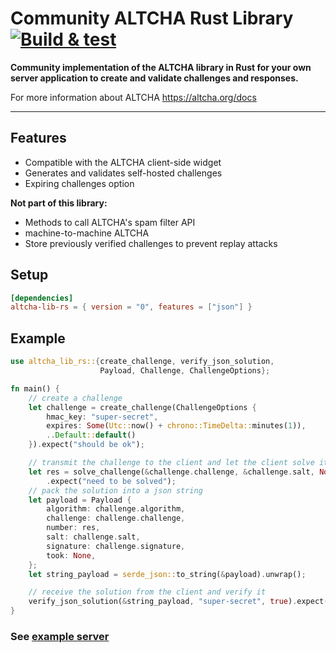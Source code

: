 # Community ALTCHA Rust Library &emsp; [![Build & test](https://github.com/jmic/altcha-lib-rs/actions/workflows/build-and-test.yml/badge.svg)](https://github.com/jmic/altcha-lib-rs/actions/workflows/build-and-test.yml)

**Community implementation of the ALTCHA library in Rust for your
own server application to create and validate challenges and responses.**

For more information about ALTCHA <https://altcha.org/docs>

---

## Features
- Compatible with the ALTCHA client-side widget
- Generates and validates self-hosted challenges
- Expiring challenges option

**Not part of this library:** 
- Methods to call ALTCHA's spam filter API
- machine-to-machine ALTCHA
- Store previously verified challenges to prevent replay attacks   

## Setup

```toml
[dependencies]
altcha-lib-rs = { version = "0", features = ["json"] }
```

## Example
    
```rust
use altcha_lib_rs::{create_challenge, verify_json_solution, 
                    Payload, Challenge, ChallengeOptions};

fn main() {
    // create a challenge
    let challenge = create_challenge(ChallengeOptions {
        hmac_key: "super-secret",
        expires: Some(Utc::now() + chrono::TimeDelta::minutes(1)),
        ..Default::default()
    }).expect("should be ok");

    // transmit the challenge to the client and let the client solve it
    let res = solve_challenge(&challenge.challenge, &challenge.salt, None, None, 0)
        .expect("need to be solved");
    // pack the solution into a json string
    let payload = Payload {
        algorithm: challenge.algorithm,
        challenge: challenge.challenge,
        number: res,
        salt: challenge.salt,
        signature: challenge.signature,
        took: None,
    };
    let string_payload = serde_json::to_string(&payload).unwrap();

    // receive the solution from the client and verify it
    verify_json_solution(&string_payload, "super-secret", true).expect("should be verified");
}
```

### See [example server](https://github.com/jmic/altcha-lib-rs/blob/main/examples/server.rs)